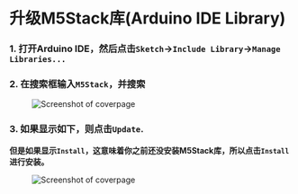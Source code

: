 # 升级M5Stack库(Arduino IDE Library)

### 1. 打开Arduino IDE，然后点击`Sketch`->`Include Library`->`Manage Libraries...`

### 2. 在搜索框输入`M5Stack`，并搜索

<figure class="thumbnails">
    <img src="assets/img/getting_started_pics/m5stack_core/get_started_with_arduino_m5core/mac/macOS_install_m5stack_lib.png" alt="Screenshot of coverpage" title="Cover page">
</figure>

### 3. 如果显示如下，则点击`Update`.

**但是如果显示`Install`，这意味着你之前还没安装M5Stack库，所以点击`Install`进行安装。**

<figure class="thumbnails">
    <img src="assets/img/getting_started_pics/m5stack_core/get_started_with_arduino_m5core/mac/macOS_search_m5stack.png" alt="Screenshot of coverpage" title="Cover page">
</figure>
